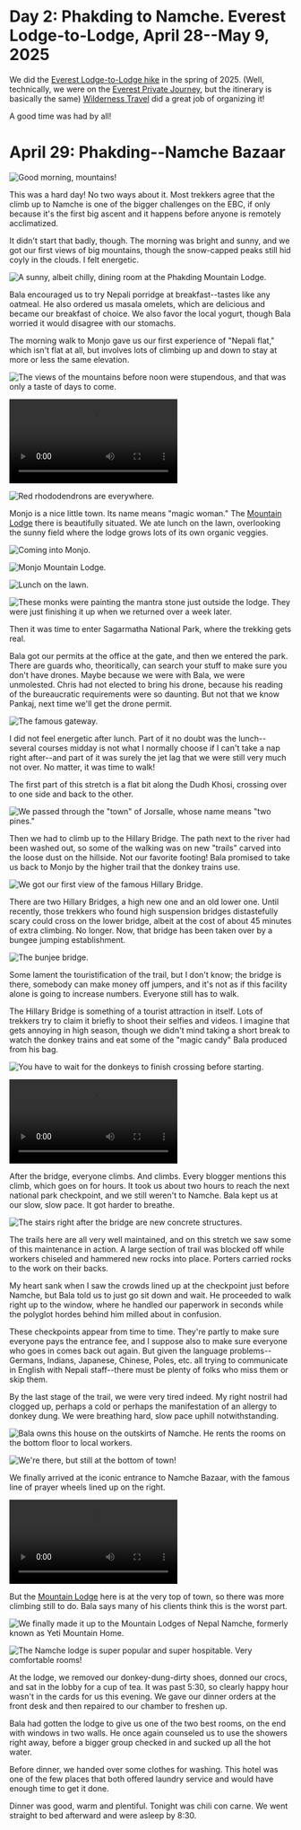 # Day 2: Phakding to Namche. Everest Lodge-to-Lodge, April 28--May 9, 2025

We did the [Everest Lodge-to-Lodge hike](https://www.wildernesstravel.com/trip/nepal-everest-lodge-hiking-tour/) in the spring of 2025. (Well, technically, we were on the [Everest Private Journey](https://www.wildernesstravel.com/trip/everest-private-journey/), but the itinerary is basically the same) [Wilderness Travel](https://www.wildernesstravel.com) did a great job of organizing it!

A good time was had by all!




# April 29: Phakding--Namche Bazaar

![Good morning, mountains!](images/Phakding_good_morning_IMG_5263.HEIC)

This was a hard day! No two ways about it. Most trekkers agree that the climb up to Namche is one of the bigger challenges on the EBC, if only because it's the first big ascent and it happens before anyone is remotely acclimatized.

It didn't start that badly, though. The morning was bright and sunny, and we got our first views of big mountains, though the snow-capped peaks still hid coyly in the clouds. I felt energetic.

![A sunny, albeit chilly, dining room at the Phakding Mountain Lodge.](images/Phakding_dining_room_IMG_5265.HEIC)

Bala encouraged us to try Nepali porridge at breakfast--tastes like any oatmeal. He also ordered us masala omelets, which are delicious and became our breakfast of choice. We also favor the local yogurt, though Bala worried it would disagree with our stomachs.

The morning walk to Monjo gave us our first experience of "Nepali flat," which isn't flat at all, but involves lots of climbing up and down to stay at more or less the same elevation. 

![The views of the mountains before noon were stupendous, and that was only a taste of days to come.](images/Phakding_trail_mountainview_IMG_5307.HEIC)

![This is how much of the Khumbu is powered.](images/Phakding_donkeys_gas_IMG_5303.MOV)

![Red rhododendrons are everywhere.](images/Monjo_rhododendron_IMG_5363.HEIC)

Monjo is a nice little town. Its name means "magic woman." The [Mountain Lodge](https://mountainlodgesofnepal.com/lodges/monjo-lodge/) there is beautifully situated. We ate lunch on the lawn, overlooking the sunny field where the lodge grows lots of its own organic veggies.

![Coming into Monjo.](images/Monjo_IMG_5337.HEIC)

![Monjo Mountain Lodge.](images/Monjo_lodge_IMG_5342.HEIC)

![Lunch on the lawn.](images/Monjo_lunch_IMG_5349.HEIC)

![These monks were painting the mantra stone just outside the lodge. They were just finishing it up when we returned over a week later.](images/Monjo_mantra_painting_IMG_5344.HEIC)

Then it was time to enter Sagarmatha National Park, where the trekking gets real. 

Bala got our permits at the office at the gate, and then we entered the park. There are guards who, theoritically, can search your stuff to make sure you don't have drones. Maybe because we were with Bala, we were unmolested. Chris had not elected to bring his drone, because his reading of the bureaucratic requirements were so daunting. But not that we know Pankaj, next time we'll get the drone permit. 

![The famous gateway.](images/Monjo_Sagarmatha_IMG_5359.HEIC)

I did not feel energetic after lunch. Part of it no doubt was the lunch--several courses midday is not what I normally choose if I can't take a nap right after--and part of it was surely the jet lag that we were still very much not over. No matter, it was time to walk! 

The first part of this stretch is a flat bit along the Dudh Khosi, crossing over to one side and back to the other.

![We passed through the "town" of Jorsalle, whose name means "two pines."](images/Jorsalle_IMG_5373.HEIC)


Then we had to climb up to the Hillary Bridge. The path next to the river had been washed out, so some of the walking was on new "trails" carved into the loose dust on the hillside. Not our favorite footing! Bala promised to take us back to Monjo by the higher trail that the donkey trains use.

![We got our first view of the famous Hillary Bridge.](images/Hillary_bridge_approach_IMG_5390.HEIC)

There are two Hillary Bridges, a high new one and an old lower one. Until recently, those trekkers who found high suspension bridges distastefully scary could cross on the lower bridge, albeit at the cost of about 45 minutes of extra climbing. No longer. Now, that bridge has been taken over by a bungee jumping establishment. 

![The bunjee bridge.](images/Hillary_bridge_bunjee_IMG_5407.HEIC)

Some lament the touristification of the trail, but I don't know; the bridge is there, somebody can make money off jumpers, and it's not as if this facility alone is going to increase numbers. Everyone still has to walk.

The Hillary Bridge is something of a tourist attraction in itself. Lots of trekkers try to claim it briefly to shoot their selfies and videos. I imagine that gets annoying in high season, though we didn't mind taking a short break to watch the donkey trains and eat some of the "magic candy" Bala produced from his bag. 

![You have to wait for the donkeys to finish crossing before starting.](images/Hillary_bridge_donkeys_IMG_5404.HEIC)

![The view from the bridge; it IS really high! But there's a great view of the way back to Monjo.](images/Hillary_bridge_film_IMG_5408.MOV)

After the bridge, everyone climbs. And climbs. Every blogger mentions this climb, which goes on for hours. It took us about two hours to reach the next national park checkpoint, and we still weren't to Namche. Bala kept us at our slow, slow pace. It got harder to breathe.

![The stairs right after the bridge are new concrete structures.](images/Hillary_bridge_concrete_stairs_IMG_5422.HEIC)

The trails here are all very well maintained, and on this stretch we saw some of this maintenance in action. A large section of trail was blocked off while workers chiseled and hammered new rocks into place. Porters carried rocks to the work on their backs.

My heart sank when I saw the crowds lined up at the checkpoint just before Namche, but Bala told us to just go sit down and wait. He proceeded to walk right up to the window, where he handled our paperwork in seconds while the polyglot hordes behind him milled about in confusion. 

These checkpoints appear from time to time. They're partly to make sure everyone pays the entrance fee, and I suppose also to make sure everyone who goes in comes back out again. But given the language problems--Germans, Indians, Japanese, Chinese, Poles, etc. all trying to communicate in English with Nepali staff--there must be plenty of folks who miss them or skip them.

By the last stage of the trail, we were very tired indeed. My right nostril had clogged up, perhaps a cold or perhaps the manifestation of an allergy to donkey dung. We were breathing hard, slow pace uphill notwithstanding.

![Bala owns this house on the outskirts of Namche. He rents the rooms on the bottom floor to local workers.](images/Namche_Balas_house_IMG_5432.HEIC)

![We're there, but still at the bottom of town!](images/Namche_arrival_IMG_5443.heic)

We finally arrived at the iconic entrance to Namche Bazaar, with the famous line of prayer wheels lined up on the right. 

![People spin these prayer wheels as they walk past. You must pass on the left.](images/Namche_entering_IMG_5539.MOV)

But the [Mountain Lodge](https://mountainlodgesofnepal.com/lodges/namche-lodge/) here is at the very top of town, so there was more climbing still to do. Bala says many of his clients think this is the worst part.

![We finally made it up to the Mountain Lodges of Nepal Namche, formerly known as Yeti Mountain Home.](images/Namche_lodge_IMG_6712.HEIC)

![The Namche lodge is super popular and super hospitable. Very comfortable rooms!](images/Namche_lodge_entrance_IMG_5549.HEIC)

At the lodge, we removed our donkey-dung-dirty shoes, donned our crocs, and sat in the lobby for a cup of tea. It was past 5:30, so clearly happy hour wasn't in the cards for us this evening. We gave our dinner orders at the front desk and then repaired to our chamber to freshen up.

Bala had gotten the lodge to give us one of the two best rooms, on the end with windows in two walls. He once again counseled us to use the showers right away, before a bigger group checked in and sucked up all the hot water.

Before dinner, we handed over some clothes for washing. This hotel was one of the few places that both offered laundry service and would have enough time to get it done.

Dinner was good, warm and plentiful. Tonight was chili con carne. We went straight to bed afterward and were asleep by 8:30.